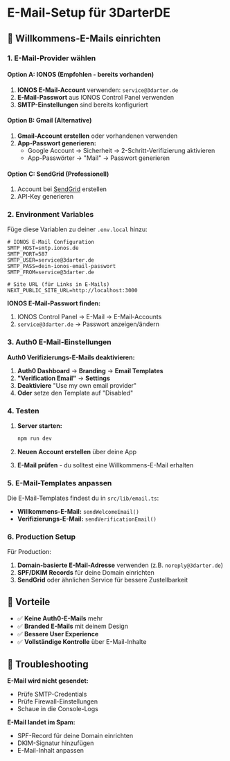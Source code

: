 # E-Mail-Setup für 3DarterDE

## 📧 Willkommens-E-Mails einrichten

### 1. E-Mail-Provider wählen

#### Option A: IONOS (Empfohlen - bereits vorhanden)
1. **IONOS E-Mail-Account** verwenden: `service@3darter.de`
2. **E-Mail-Passwort** aus IONOS Control Panel verwenden
3. **SMTP-Einstellungen** sind bereits konfiguriert

#### Option B: Gmail (Alternative)
1. **Gmail-Account erstellen** oder vorhandenen verwenden
2. **App-Passwort generieren:**
   - Google Account → Sicherheit → 2-Schritt-Verifizierung aktivieren
   - App-Passwörter → "Mail" → Passwort generieren

#### Option C: SendGrid (Professionell)
1. Account bei [SendGrid](https://sendgrid.com) erstellen
2. API-Key generieren

### 2. Environment Variables

Füge diese Variablen zu deiner `.env.local` hinzu:

```env
# IONOS E-Mail Configuration
SMTP_HOST=smtp.ionos.de
SMTP_PORT=587
SMTP_USER=service@3darter.de
SMTP_PASS=dein-ionos-email-passwort
SMTP_FROM=service@3darter.de

# Site URL (für Links in E-Mails)
NEXT_PUBLIC_SITE_URL=http://localhost:3000
```

**IONOS E-Mail-Passwort finden:**
1. IONOS Control Panel → E-Mail → E-Mail-Accounts
2. `service@3darter.de` → Passwort anzeigen/ändern

### 3. Auth0 E-Mail-Einstellungen

**Auth0 Verifizierungs-E-Mails deaktivieren:**

1. **Auth0 Dashboard** → **Branding** → **Email Templates**
2. **"Verification Email"** → **Settings**
3. **Deaktiviere** "Use my own email provider"
4. **Oder** setze den Template auf "Disabled"

### 4. Testen

1. **Server starten:**
   ```bash
   npm run dev
   ```

2. **Neuen Account erstellen** über deine App
3. **E-Mail prüfen** - du solltest eine Willkommens-E-Mail erhalten

### 5. E-Mail-Templates anpassen

Die E-Mail-Templates findest du in `src/lib/email.ts`:

- **Willkommens-E-Mail:** `sendWelcomeEmail()`
- **Verifizierungs-E-Mail:** `sendVerificationEmail()`

### 6. Production Setup

Für Production:

1. **Domain-basierte E-Mail-Adresse** verwenden (z.B. `noreply@3darter.de`)
2. **SPF/DKIM Records** für deine Domain einrichten
3. **SendGrid** oder ähnlichen Service für bessere Zustellbarkeit

## 🎯 Vorteile

- ✅ **Keine Auth0-E-Mails** mehr
- ✅ **Branded E-Mails** mit deinem Design
- ✅ **Bessere User Experience**
- ✅ **Vollständige Kontrolle** über E-Mail-Inhalte

## 🔧 Troubleshooting

**E-Mail wird nicht gesendet:**
- Prüfe SMTP-Credentials
- Prüfe Firewall-Einstellungen
- Schaue in die Console-Logs

**E-Mail landet im Spam:**
- SPF-Record für deine Domain einrichten
- DKIM-Signatur hinzufügen
- E-Mail-Inhalt anpassen
